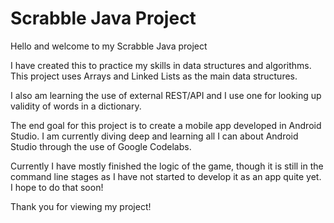 # Scrabble Java Project

Hello and welcome to my Scrabble Java project

I have created this to practice my skills in data structures and algorithms. This project uses Arrays and Linked Lists as the main data structures.

I also am learning the use of external REST/API and I use one for looking up validity of words in a dictionary.

The end goal for this project is to create a mobile app developed in Android Studio. I am currently diving deep and learning all I can about Android Studio through the use of Google Codelabs.

Currently I have mostly finished the logic of the game, though it is still in the command line stages as I have not started to develop it as an app quite yet.
I hope to do that soon!

Thank you for viewing my project!
